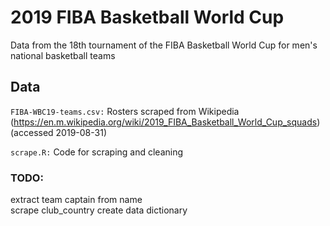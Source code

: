 # 2019 FIBA Basketball World Cup  
Data from the 18th tournament of the FIBA Basketball World Cup for men's national basketball teams  


## Data  
`FIBA-WBC19-teams.csv:` Rosters scraped from Wikipedia (https://en.m.wikipedia.org/wiki/2019_FIBA_Basketball_World_Cup_squads) (accessed 2019-08-31)

`scrape.R:` Code for scraping and cleaning

### TODO:  
extract team captain from name  
scrape club_country
create data dictionary